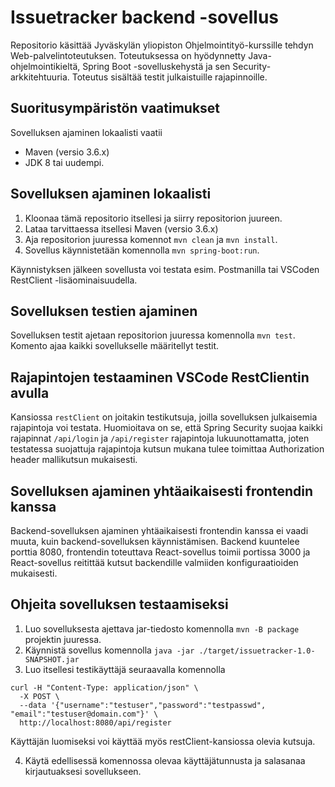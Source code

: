 # Issuetracker backend -sovellus #

Repositorio käsittää Jyväskylän yliopiston Ohjelmointityö-kurssille tehdyn Web-palvelintoteutuksen.
Toteutuksessa on hyödynnetty Java-ohjelmointikieltä, Spring Boot -sovelluskehystä ja sen Security-arkkitehtuuria. 
Toteutus sisältää testit julkaistuille rajapinnoille.

## Suoritusympäristön vaatimukset ##

Sovelluksen ajaminen lokaalisti vaatii
* Maven (versio 3.6.x)
* JDK 8 tai uudempi.

## Sovelluksen ajaminen lokaalisti ##

1) Kloonaa tämä repositorio itsellesi ja siirry repositorion juureen.
2) Lataa tarvittaessa itsellesi Maven (versio 3.6.x)
3) Aja repositorion juuressa komennot `mvn clean` ja `mvn install`.
4) Sovellus käynnistetään komennolla `mvn spring-boot:run`.

Käynnistyksen jälkeen sovellusta voi testata esim. Postmanilla tai VSCoden RestClient -lisäominaisuudella.

## Sovelluksen testien ajaminen ##

Sovelluksen testit ajetaan repositorion juuressa komennolla `mvn test`. Komento ajaa kaikki sovellukselle määritellyt testit.

## Rajapintojen testaaminen VSCode RestClientin avulla

Kansiossa `restClient` on joitakin testikutsuja, joilla sovelluksen julkaisemia rajapintoja voi testata. Huomioitava on se, että Spring Security suojaa kaikki rajapinnat `/api/login` ja `/api/register` rajapintoja lukuunottamatta, joten testatessa suojattuja rajapintoja kutsun mukana tulee toimittaa Authorization header mallikutsun mukaisesti.

## Sovelluksen ajaminen yhtäaikaisesti frontendin kanssa ##

Backend-sovelluksen ajaminen yhtäaikaisesti frontendin kanssa ei vaadi muuta, kuin backend-sovelluksen käynnistämisen. Backend kuuntelee porttia 8080, frontendin toteuttava React-sovellus toimii portissa 3000 ja React-sovellus reitittää kutsut backendille valmiiden konfiguraatioiden mukaisesti.

## Ohjeita sovelluksen testaamiseksi

1) Luo sovelluksesta ajettava jar-tiedosto komennolla `mvn -B package` projektin juuressa.
2) Käynnistä sovellus komennolla `java -jar ./target/issuetracker-1.0-SNAPSHOT.jar`
3) Luo itsellesi testikäyttäjä seuraavalla komennolla

```
curl -H "Content-Type: application/json" \
  -X POST \
  --data '{"username":"testuser","password":"testpasswd", "email":"testuser@domain.com"}' \
  http://localhost:8080/api/register
```
  

Käyttäjän luomiseksi voi käyttää myös restClient-kansiossa olevia kutsuja.

4) Käytä edellisessä komennossa olevaa käyttäjätunnusta ja salasanaa kirjautuaksesi sovellukseen.


